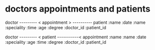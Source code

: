 # doctors appointments and patients

doctor --------- < appointment > ---------- patient
:name :date :name
:speciality :time :age
:degree :doctor_id
:patient_id

doctor --------- < patient -----------< appointment
:name :name :date
:speciality :age :time
:degree :doctor_id :patient_id
